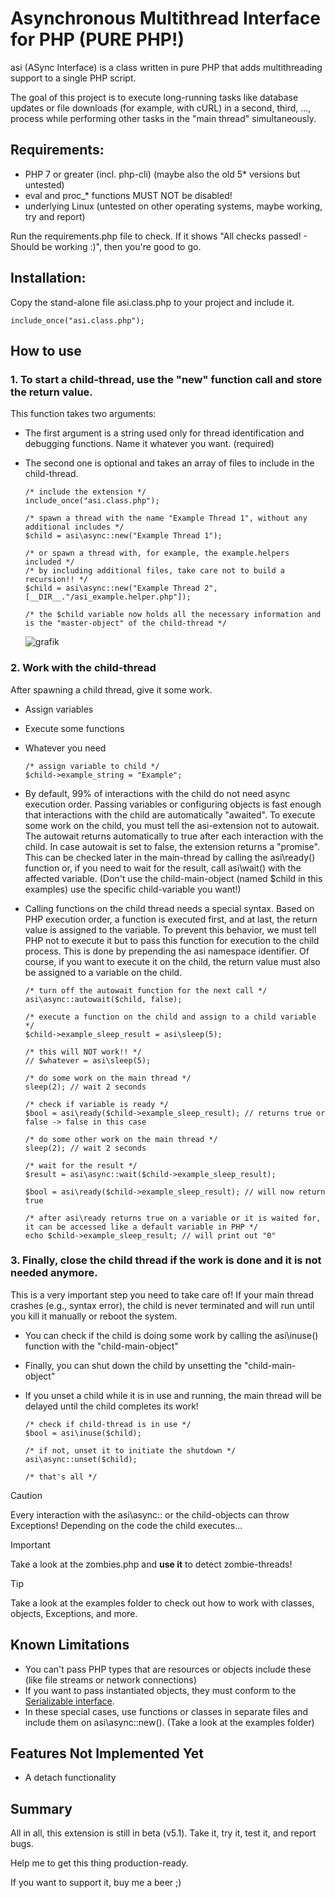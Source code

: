# Asynchronous Multithread Interface for PHP (PURE PHP!)
asi (ASync Interface) is a class written in pure PHP that adds multithreading support to a single PHP script.

The goal of this project is to execute long-running tasks like database updates or file downloads (for example, with cURL) in a second, third, ..., process while performing other tasks in the "main thread" simultaneously.

## Requirements:
-  PHP 7 or greater (incl. php-cli) (maybe also the old 5* versions but untested)
-  eval and proc_* functions MUST NOT be disabled!
-  underlying Linux (untested on other operating systems, maybe working, try and report)

Run the requirements.php file to check. If it shows "All checks passed! - Should be working :)", then you're good to go.

## Installation:
Copy the stand-alone file asi.class.php to your project and include it.
```
include_once("asi.class.php");
```
## How to use

### 1. To start a child-thread, use the "new" function call and store the return value.
This function takes two arguments:
   - The first argument is a string used only for thread identification and debugging functions. Name it whatever you want. (required)
   - The second one is optional and takes an array of files to include in the child-thread.

     ```
     /* include the extension */
     include_once("asi.class.php");
    
     /* spawn a thread with the name "Example Thread 1", without any additional includes */
     $child = asi\async::new("Example Thread 1");
    
     /* or spawn a thread with, for example, the example.helpers included */
     /* by including additional files, take care not to build a recursion!! */
     $child = asi\async::new("Example Thread 2", [__DIR__."/asi_example.helper.php"]);
    
     /* the $child variable now holds all the necessary information and is the "master-object" of the child-thread */
     ```
     
     ![grafik](https://github.com/user-attachments/assets/a8a61fe6-379d-43e2-abdb-fdb6b353fff6)

### 2. Work with the child-thread
After spawning a child thread, give it some work.
   - Assign variables
   - Execute some functions
   - Whatever you need
     
     ```
     /* assign variable to child */
     $child->example_string = "Example";
     ```

   - By default, 99% of interactions with the child do not need async execution order. Passing variables or configuring objects is fast enough that interactions with the child are automatically "awaited". To execute some work on the child, you must tell the asi-extension not to autowait. The autowait returns automatically to true after each interaction with the child. In case autowait is set to false, the extension returns a "promise". This can be checked later in the main-thread by calling the asi\ready() function or, if you need to wait for the result, call asi\wait() with the affected variable. (Don't use the child-main-object (named $child in this examples) use the specific child-variable you want!)
   - Calling functions on the child thread needs a special syntax. Based on PHP execution order, a function is executed first, and at last, the return value is assigned to the variable. To prevent this behavior, we must tell PHP not to execute it but to pass this function for execution to the child process. This is done by prepending the asi namespace identifier. Of course, if you want to execute it on the child, the return value must also be assigned to a variable on the child.

     ```
     /* turn off the autowait function for the next call */
     asi\async::autowait($child, false);
    
     /* execute a function on the child and assign to a child variable */
     $child->example_sleep_result = asi\sleep(5);

     /* this will NOT work!! */
     // $whatever = asi\sleep(5);
    
     /* do some work on the main thread */
     sleep(2); // wait 2 seconds
    
     /* check if variable is ready */
     $bool = asi\ready($child->example_sleep_result); // returns true or false -> false in this case
    
     /* do some other work on the main thread */
     sleep(2); // wait 2 seconds
    
     /* wait for the result */
     $result = asi\async::wait($child->example_sleep_result);
    
     $bool = asi\ready($child->example_sleep_result); // will now return true
    
     /* after asi\ready returns true on a variable or it is waited for, it can be accessed like a default variable in PHP */
     echo $child->example_sleep_result; // will print out "0"
     ```
### 3. Finally, close the child thread if the work is done and it is not needed anymore.
This is a very important step you need to take care of! If your main thread crashes (e.g., syntax error), the child is never terminated and will run until you kill it manually or reboot the system.
   - You can check if the child is doing some work by calling the asi\inuse() function with the "child-main-object"
   - Finally, you can shut down the child by unsetting the "child-main-object"
   - If you unset a child while it is in use and running, the main thread will be delayed until the child completes its work!

     ```
     /* check if child-thread is in use */
     $bool = asi\inuse($child);

     /* if not, unset it to initiate the shutdown */
     asi\async::unset($child);
    
     /* that's all */
     ```

> [!CAUTION]
> Every interaction with the asi\async:: or the child-objects can throw Exceptions! Depending on the code the child executes...

> [!IMPORTANT]
> Take a look at the zombies.php and **use it** to detect zombie-threads!
     
> [!TIP]
> Take a look at the examples folder to check out how to work with classes, objects, Exceptions, and more.

## Known Limitations
-  You can't pass PHP types that are resources or objects include these (like file streams or network connections)
-  If you want to pass instantiated objects, they must conform to the [Serializable interface](https://www.php.net/manual/en/class.serializable.php). 
-  In these special cases, use functions or classes in separate files and include them on asi\async::new(). (Take a look at the examples folder)

## Features Not Implemented Yet
-  A detach functionality

## Summary
All in all, this extension is still in beta (v5.1). Take it, try it, test it, and report bugs.

Help me to get this thing production-ready.

If you want to support it, buy me a beer ;)

